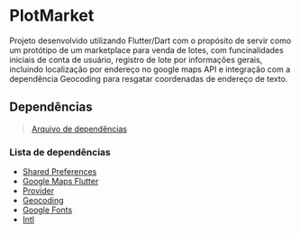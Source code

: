 # PlotMarket

Projeto desenvolvido utilizando Flutter/Dart com o propósito de servir como um protótipo de um marketplace para venda de lotes, com funcinalidades iniciais de conta de usuário, registro de lote por informações gerais, incluindo localização por endereço no google maps API e integração com a dependência Geocoding para resgatar coordenadas de endereço de texto.

## Dependências
> [Arquivo de dependências](pubspec.yaml)

### Lista de dependências
- [Shared Preferences](https://pub.dev/packages/shared_preferences)
- [Google Maps Flutter](https://pub.dev/packages/google_maps_flutter)
- [Provider](https://pub.dev/packages/provider)
- [Geocoding](https://pub.dev/packages/geocoding)
- [Google Fonts](https://pub.dev/packages/google_fonts)
- [Intl](https://pub.dev/packages/intl)
